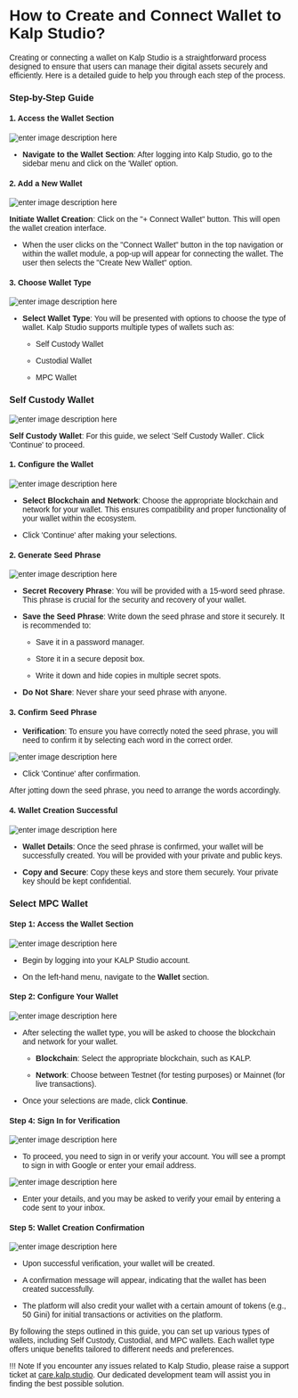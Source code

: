 <style>  body { font-family: "Source Sans 3", sans-serif!important; }</style>

<link  href="https://fonts.googleapis.com/css2?family=Source+Sans+3:ital,wght@0,200..900;1,200..900&display=swap"  rel="stylesheet">  <link  rel="stylesheet"  href="https://fonts.googleapis.com/icon?family=Material+Icons">


# How to Create and Connect Wallet to Kalp Studio?


Creating or connecting a wallet on Kalp Studio is a straightforward process designed to ensure that users can manage their digital assets securely and efficiently. Here is a detailed guide to help you through each step of the process.

### Step-by-Step Guide

#### 1. Access the Wallet Section

![enter image description here](https://docs-images-kalp-studio.s3.ap-south-1.amazonaws.com/5.Kalp+studio+wallet/5.png)

-   **Navigate to the Wallet Section**: After logging into Kalp Studio, go to the sidebar menu and click on the 'Wallet' option.
    

#### 2. Add a New Wallet

![enter image description here](https://docs-images-kalp-studio.s3.ap-south-1.amazonaws.com/5.Kalp+studio+wallet/5.png)

**Initiate Wallet Creation**: Click on the "+ Connect Wallet" button. This will open the wallet creation interface.

-   When the user clicks on the "Connect Wallet" button in the top navigation or within the wallet module, a pop-up will appear for connecting the wallet. The user then selects the "Create New Wallet" option.
    

#### 3. Choose Wallet Type

![enter image description here](https://docs-images-kalp-studio.s3.ap-south-1.amazonaws.com/New+changes/1.png)

-   **Select Wallet Type**: You will be presented with options to choose the type of wallet. Kalp Studio supports multiple types of wallets such as:
    
    -   Self Custody Wallet
        
    -   Custodial Wallet
        
    -   MPC Wallet
        

### Self Custody Wallet

![enter image description here](https://docs-images-kalp-studio.s3.ap-south-1.amazonaws.com/5.Kalp+studio+wallet/7.jfif)

**Self Custody Wallet**: For this guide, we select 'Self Custody Wallet'. Click 'Continue' to proceed.

#### 1. Configure the Wallet

![enter image description here](https://docs-images-kalp-studio.s3.ap-south-1.amazonaws.com/5.Kalp+studio+wallet/8.jfif)

-   **Select Blockchain and Network**: Choose the appropriate blockchain and network for your wallet. This ensures compatibility and proper functionality of your wallet within the ecosystem.
    
-   Click 'Continue' after making your selections.

#### 2. Generate Seed Phrase

![enter image description here](https://docs-images-kalp-studio.s3.ap-south-1.amazonaws.com/5.Kalp+studio+wallet/9.png)

-   **Secret Recovery Phrase**: You will be provided with a 15-word seed phrase. This phrase is crucial for the security and recovery of your wallet.
    
-   **Save the Seed Phrase**: Write down the seed phrase and store it securely. It is recommended to:
    
    -   Save it in a password manager.
        
    -   Store it in a secure deposit box.
        
    -   Write it down and hide copies in multiple secret spots.
        
-   **Do Not Share**: Never share your seed phrase with anyone.
    

#### 3. Confirm Seed Phrase

-   **Verification**: To ensure you have correctly noted the seed phrase, you will need to confirm it by selecting each word in the correct order.

![enter image description here](https://docs-images-kalp-studio.s3.ap-south-1.amazonaws.com/5.Kalp+studio+wallet/10.png)

-   Click 'Continue' after confirmation.
    

After jotting down the seed phrase, you need to arrange the words accordingly.

#### 4. Wallet Creation Successful

![enter image description here](https://docs-images-kalp-studio.s3.ap-south-1.amazonaws.com/5.Kalp+studio+wallet/11.jfif)

-   **Wallet Details**: Once the seed phrase is confirmed, your wallet will be successfully created. You will be provided with your private and public keys.
    
-   **Copy and Secure**: Copy these keys and store them securely. Your private key should be kept confidential.
    

### Select MPC Wallet

#### Step 1: Access the Wallet Section


![enter image description here](https://docs-images-kalp-studio.s3.ap-south-1.amazonaws.com/5.Kalp+studio+wallet/12.png)

-   Begin by logging into your KALP Studio account.
    
-   On the left-hand menu, navigate to the **Wallet** section.
    

#### Step 2: Configure Your Wallet

![enter image description here](https://docs-images-kalp-studio.s3.ap-south-1.amazonaws.com/5.Kalp+studio+wallet/13.png)

-   After selecting the wallet type, you will be asked to choose the blockchain and network for your wallet.
    
    -   **Blockchain**: Select the appropriate blockchain, such as KALP.
        
    -   **Network**: Choose between Testnet (for testing purposes) or Mainnet (for live transactions).
        
-   Once your selections are made, click **Continue**.
    

#### Step 4: Sign In for Verification


![enter image description here](https://docs-images-kalp-studio.s3.ap-south-1.amazonaws.com/5.Kalp+studio+wallet/14.png)

-   To proceed, you need to sign in or verify your account. You will see a prompt to sign in with Google or enter your email address.

![enter image description here](https://docs-images-kalp-studio.s3.ap-south-1.amazonaws.com/5.Kalp+studio+wallet/15.png)

-   Enter your details, and you may be asked to verify your email by entering a code sent to your inbox.
    

#### Step 5: Wallet Creation Confirmation

![enter image description here](https://docs-images-kalp-studio.s3.ap-south-1.amazonaws.com/5.Kalp+studio+wallet/16.png)

-   Upon successful verification, your wallet will be created.
    
-   A confirmation message will appear, indicating that the wallet has been created successfully.
    
-   The platform will also credit your wallet with a certain amount of tokens (e.g., 50 Gini) for initial transactions or activities on the platform.
    

By following the steps outlined in this guide, you can set up various types of wallets, including Self Custody, Custodial, and MPC wallets. Each wallet type offers unique benefits tailored to different needs and preferences.

!!! Note
    If you encounter any issues related to Kalp Studio, please raise a support ticket at [care.kalp.studio](mailto:care.kalp.studio). Our dedicated development team will assist you in finding the best possible solution.
